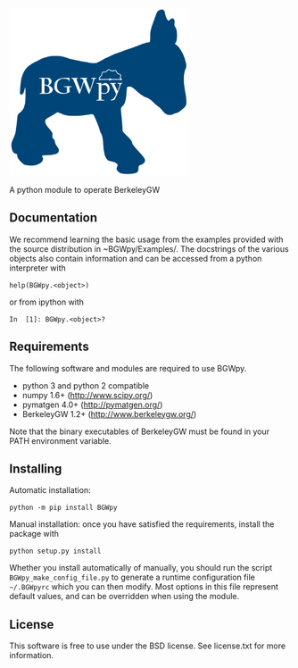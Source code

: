 
<a href="url"><img src="https://github.com/BerkeleyGW/BGWpy/blob/master/dev/logo/BGWpy.png" height="300" ></a><br clear="all" />

A python module to operate BerkeleyGW


Documentation
-------------

We recommend learning the basic usage from the examples provided
with the source distribution in ~BGWpy/Examples/. The docstrings
of the various objects also contain information and can be accessed
from a python interpreter with

    help(BGWpy.<object>)


or from ipython with

    In  [1]: BGWpy.<object>?


Requirements
------------

The following software and modules are required to use BGWpy.

  * python 3 and python 2 compatible
  * numpy 1.6+      (http://www.scipy.org/)
  * pymatgen 4.0+   (http://pymatgen.org/)
  * BerkeleyGW 1.2+ (http://www.berkeleygw.org/)

Note that the binary executables of BerkeleyGW must be found
in your PATH environment variable.


Installing
----------

Automatic installation:

    python -m pip install BGWpy

Manual installation: once you have satisfied the requirements, install the package with

    python setup.py install

Whether you install automatically of manually,
you should run the script `BGWpy_make_config_file.py`
to generate a runtime configuration file `~/.BGWpyrc`
which you can then modify. Most options in this file
represent default values, and can be overridden when using the module.


License
-------

This software is free to use under the BSD license.
See license.txt for more information.

